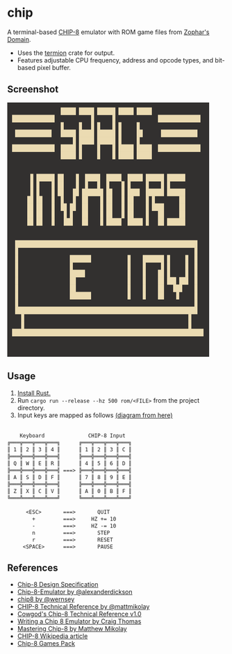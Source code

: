 # chip

A terminal-based [CHIP-8][7] emulator with ROM game files from [Zophar's Domain][8].

- Uses the [termion][10] crate for output.
- Features adjustable CPU frequency, address and opcode types, and bit-based pixel buffer.

## Screenshot

![Space Invaders screenshot](./resources/invaders.png)

## Usage

1. [Install Rust.][9]
2. Run `cargo run --release --hz 500 rom/<FILE>` from the project directory.
3. Input keys are mapped as follows [(diagram from here)][3]

```

    Keyboard              CHIP-8 Input
╔═══╦═══╦═══╦═══╗      ╔═══╦═══╦═══╦═══╗
║ 1 ║ 2 ║ 3 ║ 4 ║      ║ 1 ║ 2 ║ 3 ║ C ║
╠═══╬═══╬═══╬═══╣      ╠═══╬═══╬═══╬═══╣
║ Q ║ W ║ E ║ R ║      ║ 4 ║ 5 ║ 6 ║ D ║
╠═══╬═══╬═══╬═══╣ ===> ╠═══╬═══╬═══╬═══╣
║ A ║ S ║ D ║ F ║      ║ 7 ║ 8 ║ 9 ║ E ║
╠═══╬═══╬═══╬═══╣      ╠═══╬═══╬═══╬═══╣
║ Z ║ X ║ C ║ V ║      ║ A ║ 0 ║ B ║ F ║
╚═══╩═══╩═══╩═══╝      ╚═══╩═══╩═══╩═══╝

      <ESC>       ===>       QUIT
        +         ===>     HZ += 10
        -         ===>     HZ -= 10
        n         ===>       STEP
        r         ===>       RESET
     <SPACE>      ===>       PAUSE

```

## References

- [Chip-8 Design Specification][0]
- [Chip-8-Emulator by @alexanderdickson][1]
- [chip8 by @wernsey][2]
- [CHIP-8 Technical Reference by @mattmikolay][3]
- [Cowgod's Chip-8 Technical Reference v1.0][4]
- [Writing a Chip 8 Emulator by Craig Thomas][5]
- [Mastering Chip-8 by Matthew Mikolay][6]
- [CHIP-8 Wikipedia article][7]
- [Chip-8 Games Pack][8]

[0]: http://www.cs.columbia.edu/~sedwards/classes/2016/4840-spring/designs/Chip8.pdf 
[1]: https://github.com/alexanderdickson/Chip-8-Emulator
[2]: https://github.com/wernsey/chip8
[3]: https://github.com/mattmikolay/chip-8/wiki/CHIP%E2%80%908-Technical-Reference
[4]: http://devernay.free.fr/hacks/chip8/C8TECH10.HTM
[5]: http://craigthomas.ca/blog/2014/06/21/writing-a-chip-8-emulator-part-1/
[6]: http://mattmik.com/files/chip8/mastering/chip8.html
[7]: https://en.wikipedia.org/wiki/CHIP-8
[8]: https://www.zophar.net/pdroms/chip8/chip-8-games-pack.html
[9]: https://rustup.rs/ 
[10]: https://github.com/redox-os/termion 
